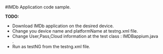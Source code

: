 #IMDb Application code sample.

**TODO:**
- Download IMDb application on the desired device.
- Change you device name and platformName at testng.xml file.
- Change User,Pass,Cloud information at the test class : IMDBappium.java .
- Run as testNG from the testng.xml file.
